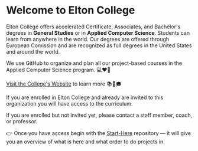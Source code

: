 # Welcome to Elton College

Elton College offers accelerated Certificate, Associates, and Bachelor's degrees in **General Studies** or in **Applied Computer Science**. Students can learn from anywhere in the world. Our degrees are offered through European Comission and are recognized as full degrees in the United States and around the world.

We use GitHub to organize and plan all our project-based courses in the Applied Computer Science program. 💻❤️🐙

[Visit the College's Website](https://www.eltoncollege.org) to learn more 📚📜🎓

If you are enrolled in Elton College and already are invited to this organization you will have access to the curriculum. 

If you are enrolled but not invited yet, please contact a staff member, coach, or professor.

👉 Once you have access begin with the [Start-Here](https://github.com/Elton-College/Start-Here) repository — it will give you an overview of what is here and what order to do projects in.

